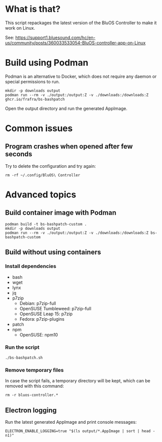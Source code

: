 # What is that?

This script repackages the latest version of the BluOS Controller to make it work on Linux.

See: https://support1.bluesound.com/hc/en-us/community/posts/360033533054-BluOS-controller-app-on-Linux

# Build using Podman

Podman is an alternative to Docker, which does not require any daemon or special permissions to run.

```
mkdir -p downloads output
podman run --rm -v ./output:/output:Z -v ./downloads:/downloads:Z ghcr.io/frafra/bs-bashpatch
```

Open the output directory and run the generated AppImage.

# Common issues

## Program crashes when opened after few seconds

Try to delete the configuration and try again:

```
rm -rf ~/.config/BluOS\ Controller
```

# Advanced topics

## Build container image with Podman

```
podman build -t bs-bashpatch-custom .
mkdir -p downloads output
podman run --rm -v ./output:/output:Z -v ./downloads:/downloads:Z bs-bashpatch-custom
```

## Build without using containers

### Install dependencies

- bash
- wget
- lynx
- jq
- p7zip
  - Debian: p7zip-full
  - OpenSUSE Tumbleweed: p7zip-full
  - OpenSUSE Leap 15: p7zip
  - Fedora: p7zip-plugins
- patch
- npm
  - OpenSUSE: npm10

### Run the script

```
./bs-bashpatch.sh
```

### Remove temporary files

In case the script fails, a temporary directory will be kept, which can be removed with this command:

```
rm -r bluos-controller.*
```

## Electron logging

Run the latest generated AppImage and print console messages:

```
ELECTRON_ENABLE_LOGGING=true "$(ls output/*.AppImage | sort | head -n1)"
```
